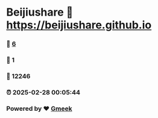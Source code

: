 # Beijiushare :link: https://beijiushare.github.io 
### :page_facing_up: [6](https://beijiushare.github.io/tag.html) 
### :speech_balloon: 1 
### :hibiscus: 12246 
### :alarm_clock: 2025-02-28 00:05:44 
### Powered by :heart: [Gmeek](https://github.com/Meekdai/Gmeek)
